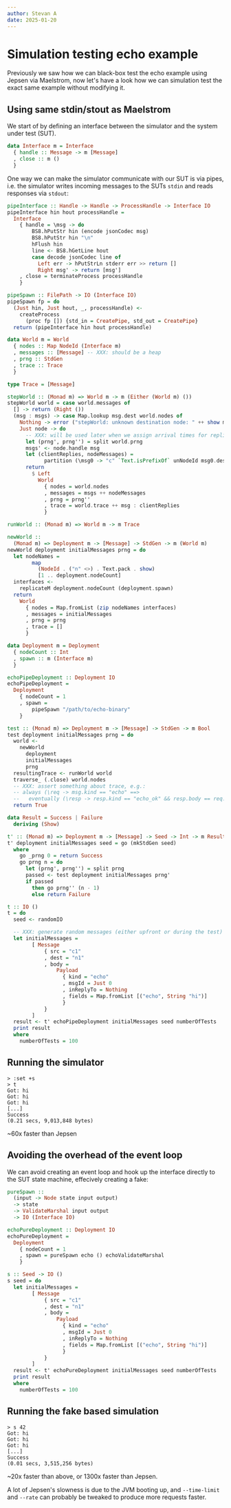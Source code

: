 ```yaml
---
author: Stevan A
date: 2025-01-20
---
```


# Simulation testing echo example

Previously we saw how we can black-box test the echo example using Jepsen via
Maelstrom, now let's have a look how we can simulation test the exact same
example without modifying it.

## Using same stdin/stout as Maelstrom

We start of by defining an interface between the simulator and the system under
test (SUT).

```haskell
data Interface m = Interface
  { handle :: Message -> m [Message]
  , close :: m ()
  }
```

One way we can make the simulator communicate with our SUT is via pipes, i.e.
the simulator writes incoming messages to the SUTs `stdin` and reads responses
via `stdout`:

```haskell
pipeInterface :: Handle -> Handle -> ProcessHandle -> Interface IO
pipeInterface hin hout processHandle =
  Interface
    { handle = \msg -> do
        BS8.hPutStr hin (encode jsonCodec msg)
        BS8.hPutStr hin "\n"
        hFlush hin
        line <- BS8.hGetLine hout
        case decode jsonCodec line of
          Left err -> hPutStrLn stderr err >> return []
          Right msg' -> return [msg']
    , close = terminateProcess processHandle
    }

pipeSpawn :: FilePath -> IO (Interface IO)
pipeSpawn fp = do
  (Just hin, Just hout, _, processHandle) <-
    createProcess
      (proc fp []) {std_in = CreatePipe, std_out = CreatePipe}
  return (pipeInterface hin hout processHandle)
```

```haskell
data World m = World
  { nodes :: Map NodeId (Interface m)
  , messages :: [Message] -- XXX: should be a heap
  , prng :: StdGen
  , trace :: Trace
  }

type Trace = [Message]
```


```haskell
stepWorld :: (Monad m) => World m -> m (Either (World m) ())
stepWorld world = case world.messages of
  [] -> return (Right ())
  (msg : msgs) -> case Map.lookup msg.dest world.nodes of
    Nothing -> error ("stepWorld: unknown destination node: " ++ show msg.dest)
    Just node -> do
      -- XXX: will be used later when we assign arrival times for replies
      let (prng', prng'') = split world.prng
      msgs' <- node.handle msg
      let (clientReplies, nodeMessages) =
            partition (\msg0 -> "c" `Text.isPrefixOf` unNodeId msg0.dest) msgs'
      return
        $ Left
          World
            { nodes = world.nodes
            , messages = msgs ++ nodeMessages
            , prng = prng''
            , trace = world.trace ++ msg : clientReplies
            }

runWorld :: (Monad m) => World m -> m Trace
```

```haskell
newWorld ::
  (Monad m) => Deployment m -> [Message] -> StdGen -> m (World m)
newWorld deployment initialMessages prng = do
  let nodeNames =
        map
          (NodeId . ("n" <>) . Text.pack . show)
          [1 .. deployment.nodeCount]
  interfaces <-
    replicateM deployment.nodeCount (deployment.spawn)
  return
    World
      { nodes = Map.fromList (zip nodeNames interfaces)
      , messages = initialMessages
      , prng = prng
      , trace = []
      }
```

```haskell
data Deployment m = Deployment
  { nodeCount :: Int
  , spawn :: m (Interface m)
  }

echoPipeDeployment :: Deployment IO
echoPipeDeployment =
  Deployment
    { nodeCount = 1
    , spawn =
        pipeSpawn "/path/to/echo-binary"
    }
```


```haskell
test :: (Monad m) => Deployment m -> [Message] -> StdGen -> m Bool
test deployment initialMessages prng = do
  world <-
    newWorld
      deployment
      initialMessages
      prng
  resultingTrace <- runWorld world
  traverse_ (.close) world.nodes
  -- XXX: assert something about trace, e.g.:
  -- always (\req -> msg.kind == "echo" ==> 
  --   eventually (\resp -> resp.kind == "echo_ok" && resp.body == req.body))
  return True
```

```haskell
data Result = Success | Failure
  deriving (Show)

t' :: (Monad m) => Deployment m -> [Message] -> Seed -> Int -> m Result
t' deployment initialMessages seed = go (mkStdGen seed)
  where
    go _prng 0 = return Success
    go prng n = do
      let (prng', prng'') = split prng
      passed <- test deployment initialMessages prng'
      if passed
        then go prng'' (n - 1)
        else return Failure

t :: IO ()
t = do
  seed <- randomIO

  -- XXX: generate random messages (either upfront or during the test)
  let initialMessages =
        [ Message
            { src = "c1"
            , dest = "n1"
            , body =
                Payload
                  { kind = "echo"
                  , msgId = Just 0
                  , inReplyTo = Nothing
                  , fields = Map.fromList [("echo", String "hi")]
                  }
            }
        ]
  result <- t' echoPipeDeployment initialMessages seed numberOfTests
  print result
  where
    numberOfTests = 100
```

## Running the simulator

```
> :set +s
> t
Got: hi
Got: hi
Got: hi
[...]
Success
(0.21 secs, 9,013,848 bytes)
```

~60x faster than Jepsen

## Avoiding the overhead of the event loop

We can avoid creating an event loop and hook up the interface directly to the
SUT state machine, effecively creating a fake:

```haskell
pureSpawn ::
  (input -> Node state input output)
  -> state
  -> ValidateMarshal input output
  -> IO (Interface IO)
```

```haskell
echoPureDeployment :: Deployment IO
echoPureDeployment =
  Deployment
    { nodeCount = 1
    , spawn = pureSpawn echo () echoValidateMarshal
    }
```

```haskell
s :: Seed -> IO ()
s seed = do
  let initialMessages =
        [ Message
            { src = "c1"
            , dest = "n1"
            , body =
                Payload
                  { kind = "echo"
                  , msgId = Just 0
                  , inReplyTo = Nothing
                  , fields = Map.fromList [("echo", String "hi")]
                  }
            }
        ]
  result <- t' echoPureDeployment initialMessages seed numberOfTests
  print result
  where
    numberOfTests = 100
```

## Running the fake based simulation

```
> s 42
Got: hi
Got: hi
Got: hi
[...]
Success
(0.01 secs, 3,515,256 bytes)
```

~20x faster than above, or 1300x faster than Jepsen.

A lot of Jepsen's slowness is due to the JVM booting up, and `--time-limit` and
`--rate` can probably be tweaked to produce more requests faster.

